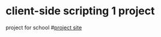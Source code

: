 # client-side scripting 1 project 
project for school 
#[project site](https://cse1210.w3spaces.com)
